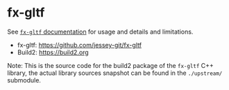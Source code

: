 # fx-gltf

See [`fx-gltf` documentation](https://github.com/jessey-git/fx-gltf) for usage and details and
limitations.

 - fx-gltf: https://github.com/jessey-git/fx-gltf
 - Build2: https://build2.org

Note: This is the source code for the build2 package of the `fx-gltf` C++ library,
the actual library sources snapshot can be found in the `./upstream/` submodule.
